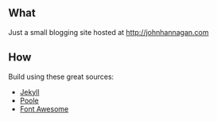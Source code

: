 ## What

Just a small blogging site hosted at http://johnhannagan.com

## How

Build using these great sources:
* [Jekyll](http://jekyllrb.com)
* [Poole](https://github.com/poole/poole)
* [Font Awesome](http://fortawesome.github.io/Font-Awesome/)
